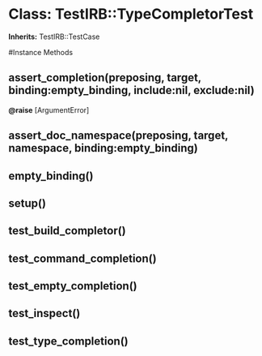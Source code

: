 # Class: TestIRB::TypeCompletorTest
**Inherits:** TestIRB::TestCase
    




#Instance Methods
## assert_completion(preposing, target, binding:empty_binding, include:nil, exclude:nil) [](#method-i-assert_completion)

**@raise** [ArgumentError] 

## assert_doc_namespace(preposing, target, namespace, binding:empty_binding) [](#method-i-assert_doc_namespace)

## empty_binding() [](#method-i-empty_binding)

## setup() [](#method-i-setup)

## test_build_completor() [](#method-i-test_build_completor)

## test_command_completion() [](#method-i-test_command_completion)

## test_empty_completion() [](#method-i-test_empty_completion)

## test_inspect() [](#method-i-test_inspect)

## test_type_completion() [](#method-i-test_type_completion)

